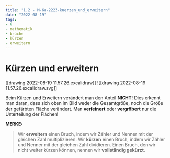 ```yaml
---
title: "1.2 - M-6a-2223-kuerzen_und_erweitern"
date: "2022-08-19"
tags: 
- 6
- mathematik
- brüche
- kürzen
- erweitern
---
```

# Kürzen und erweitern
[[drawing 2022-08-19 11.57.26.excalidraw]]
![[drawing 2022-08-19 11.57.26.excalidraw.svg]]

Beim Kürzen und Erweitern verändert man den Anteil **NICHT**! Dies erkennt man daran, dass sich oben im Bild weder die Gesamtgröße, noch die Größe der gefärbten Fläche verändert. Man **verfeinert** oder **vergröbert** nur die Unterteilung der Flächen!

**MERKE:**
> Wir **erweitern** einen Bruch, indem wir Zähler und Nenner mit der gleichen Zahl multiplizieren.
> Wir **kürzen** einen Bruch, indem wir Zähler und Nenner mit der gleichen Zahl dividieren.
> Einen Bruch, den wir nicht weiter kürzen können, nennen wir **vollständig gekürzt**.

